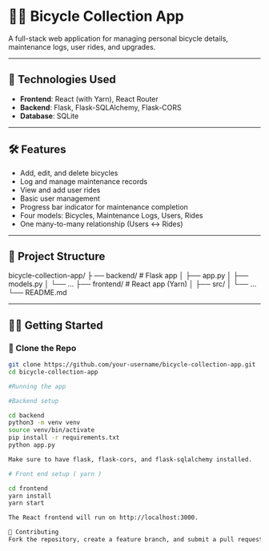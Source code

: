 # 🚴‍♂️ Bicycle Collection App

A full-stack web application for managing personal bicycle details, maintenance logs, user rides, and upgrades.

---

## 🔧 Technologies Used

- **Frontend**: React (with Yarn), React Router
- **Backend**: Flask, Flask-SQLAlchemy, Flask-CORS
- **Database**: SQLite

---

## 🛠️ Features

- Add, edit, and delete bicycles
- Log and manage maintenance records
- View and add user rides
- Basic user management
- Progress bar indicator for maintenance completion
- Four models: Bicycles, Maintenance Logs, Users, Rides
- One many-to-many relationship (Users ↔ Rides)

---

## 📂 Project Structure

bicycle-collection-app/ ├
── backend/ # Flask app │ 
 ├── app.py │ 
├── models.py │
 └── ...
├── frontend/ # React app (Yarn) │ ├── src/ │ └── ... └── README.md


---

## 🧑‍💻 Getting Started

### 🔗 Clone the Repo

```bash
git clone https://github.com/your-username/bicycle-collection-app.git
cd bicycle-collection-app

#Running the app

#Backend setup

cd backend
python3 -m venv venv
source venv/bin/activate
pip install -r requirements.txt
python app.py

Make sure to have flask, flask-cors, and flask-sqlalchemy installed.

# Front end setup ( yarn )

cd frontend
yarn install
yarn start

The React frontend will run on http://localhost:3000.

🤝 Contributing
Fork the repository, create a feature branch, and submit a pull request!